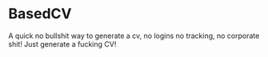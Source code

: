 # BasedCV
A quick no bullshit way to generate a cv, no logins no tracking, no corporate shit! Just generate a fucking CV!
